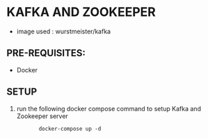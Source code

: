 # KAFKA AND ZOOKEEPER 

- image used : wurstmeister/kafka

## PRE-REQUISITES:

- Docker

## SETUP

1. run the following docker compose command to setup Kafka and Zookeeper server

              docker-compose up -d
